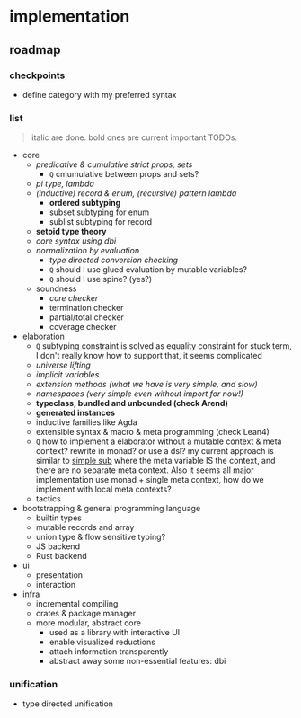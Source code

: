 # implementation

## roadmap

### checkpoints

- define category with my preferred syntax

### list
> italic are done.
> bold ones are current important TODOs.

- core
  - *predicative & cumulative strict props, sets*
    - `Q` cmumulative between props and sets?
  - *pi type, lambda*
  - *(inductive) record & enum, (recursive) pattern lambda*
    - **ordered subtyping**
    - subset subtyping for enum
    - sublist subtyping for record
  - **setoid type theory**
  - *core syntax using dbi*
  - *normalization by evaluation*
    - *type directed conversion checking*
    - `Q` should I use glued evaluation by mutable variables?
    - `Q` should I use spine? (yes?)
  - soundness
    - *core checker*
    - termination checker
    - partial/total checker
    - coverage checker
- elaboration
  - `Q` subtyping constraint is solved as equality constraint for stuck term, I don't really know how to support that, it seems complicated
  - *universe lifting*
  - *implicit variables*
  - *extension methods (what we have is very simple, and slow)*
  - *namespaces (very simple even without import for now!)*
  - **typeclass, bundled and unbounded (check Arend)**
  - **generated instances**
  - inductive families like Agda
  - extensible syntax & macro & meta programming (check Lean4)
  - `Q` how to implement a elaborator without a mutable context & meta context? rewrite in monad? or use a dsl? my current approach is similar to [simple sub](https://github.com/LPTK/simple-sub) where the meta variable IS the context, and there are no separate meta context. Also it seems all major implementation use monad + single meta context, how do we implement with local meta contexts?
  - tactics
- bootstrapping & general programming language
  - builtin types
  - mutable records and array
  - union type & flow sensitive typing?
  - JS backend
  - Rust backend
- ui
  - presentation
  - interaction
- infra
  - incremental compiling
  - crates & package manager
  - more modular, abstract core
    - used as a library with interactive UI
    - enable visualized reductions
    - attach information transparently
    - abstract away some non-essential features: dbi

### unification

- type directed unification
